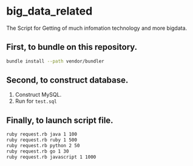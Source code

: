 # big_data_related
The Script for Getting of much infomation technology and more bigdata.

## First, to bundle on this repository.

```.sh
bundle install --path vendor/bundler
```

## Second, to construct database.

1. Construct MySQL.
2. Run for `test.sql`

## Finally, to launch script file.

```.sh
ruby request.rb java 1 100
ruby request.rb ruby 1 500
ruby request.rb python 2 50
ruby request.rb go 1 30
ruby request.rb javascript 1 1000
```
